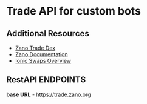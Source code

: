 # Trade API for custom bots

## Additional Resources
- [Zano Trade Dex](https://trade.zano.org)
- [Zano Documentation](https://docs.zano.org)
- [Ionic Swaps Overview](https://docs.zano.org/docs/build/confidential-assets/ionic-swaps)

## RestAPI ENDPOINTS
**base URL** - https://trade.zano.org